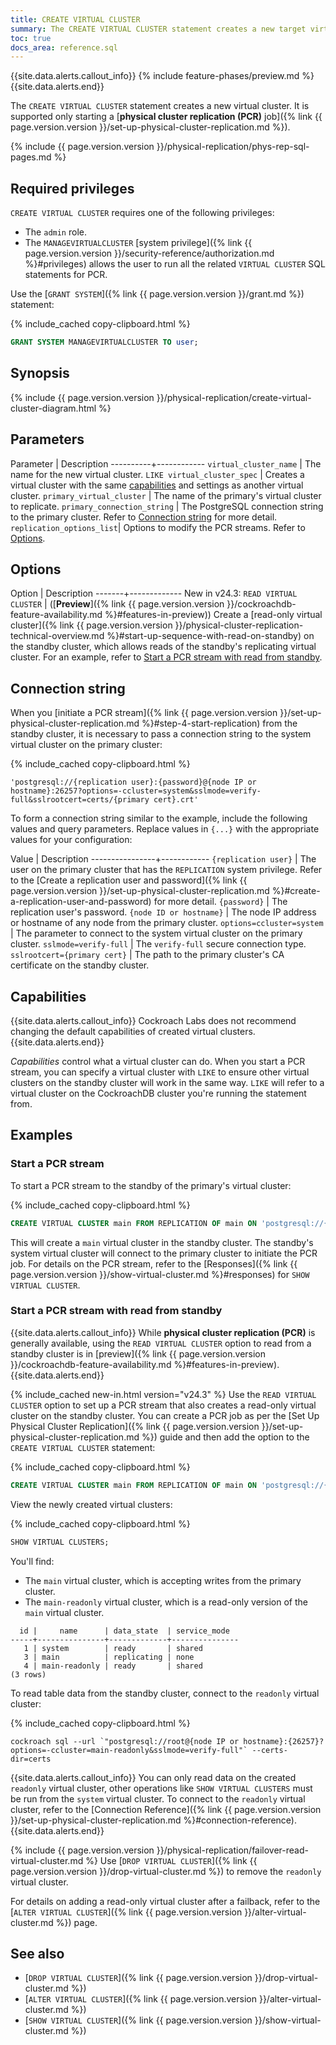 ```yaml
---
title: CREATE VIRTUAL CLUSTER
summary: The CREATE VIRTUAL CLUSTER statement creates a new target virtual cluster for physical replication.
toc: true
docs_area: reference.sql
---
```


{{site.data.alerts.callout_info}}
{% include feature-phases/preview.md %}
{{site.data.alerts.end}}

The `CREATE VIRTUAL CLUSTER` statement creates a new virtual cluster. It is supported only starting a [**physical cluster replication (PCR)** job]({% link {{ page.version.version }}/set-up-physical-cluster-replication.md %}).

{% include {{ page.version.version }}/physical-replication/phys-rep-sql-pages.md %}

## Required privileges

`CREATE VIRTUAL CLUSTER` requires one of the following privileges:

- The `admin` role.
- The `MANAGEVIRTUALCLUSTER` [system privilege]({% link {{ page.version.version }}/security-reference/authorization.md %}#privileges) allows the user to run all the related `VIRTUAL CLUSTER` SQL statements for PCR.

Use the [`GRANT SYSTEM`]({% link {{ page.version.version }}/grant.md %}) statement:

{% include_cached copy-clipboard.html %}
~~~ sql
GRANT SYSTEM MANAGEVIRTUALCLUSTER TO user;
~~~

## Synopsis

<div>
{% include {{ page.version.version }}/physical-replication/create-virtual-cluster-diagram.html %}
</div>

## Parameters

Parameter | Description
----------+------------
`virtual_cluster_name` | The name for the new virtual cluster.
`LIKE virtual_cluster_spec` | Creates a virtual cluster with the same [capabilities](#capabilities) and settings as another virtual cluster.
`primary_virtual_cluster` | The name of the primary's virtual cluster to replicate.
`primary_connection_string` | The PostgreSQL connection string to the primary cluster. Refer to [Connection string](#connection-string) for more detail.
`replication_options_list`| Options to modify the PCR streams. Refer to [Options](#options).

## Options

Option | Description
-------+-------------
<span class="version-tag">New in v24.3:</span> `READ VIRTUAL CLUSTER` | ([**Preview**]({% link {{ page.version.version }}/cockroachdb-feature-availability.md %}#features-in-preview)) Create a [read-only virtual cluster]({% link {{ page.version.version }}/physical-cluster-replication-technical-overview.md %}#start-up-sequence-with-read-on-standby) on the standby cluster, which allows reads of the standby's replicating virtual cluster. For an example, refer to [Start a PCR stream with read from standby](#start-a-pcr-stream-with-read-from-standby).

## Connection string

When you [initiate a PCR stream]({% link {{ page.version.version }}/set-up-physical-cluster-replication.md %}#step-4-start-replication) from the standby cluster, it is necessary to pass a connection string to the system virtual cluster on the primary cluster:

{% include_cached copy-clipboard.html %}
~~~
'postgresql://{replication user}:{password}@{node IP or hostname}:26257?options=-ccluster=system&sslmode=verify-full&sslrootcert=certs/{primary cert}.crt'
~~~

To form a connection string similar to the example, include the following values and query parameters. Replace values in `{...}` with the appropriate values for your configuration:

Value | Description
----------------+------------
`{replication user}` | The user on the primary cluster that has the `REPLICATION` system privilege. Refer to the [Create a replication user and password]({% link {{ page.version.version }}/set-up-physical-cluster-replication.md %}#create-a-replication-user-and-password) for more detail.
`{password}` | The replication user's password.
`{node ID or hostname}` | The node IP address or hostname of any node from the primary cluster.
`options=ccluster=system` | The parameter to connect to the system virtual cluster on the primary cluster.
`sslmode=verify-full` | The `verify-full` secure connection type.
`sslrootcert={primary cert}` | The path to the primary cluster's CA certificate on the standby cluster.

## Capabilities

{{site.data.alerts.callout_info}}
Cockroach Labs does not recommend changing the default capabilities of created virtual clusters.
{{site.data.alerts.end}}

_Capabilities_ control what a virtual cluster can do. When you start a PCR stream, you can specify a virtual cluster with `LIKE` to ensure other virtual clusters on the standby cluster will work in the same way. `LIKE` will refer to a virtual cluster on the CockroachDB cluster you're running the statement from.

## Examples

### Start a PCR stream

To start a PCR stream to the standby of the primary's virtual cluster:

{% include_cached copy-clipboard.html %}
~~~ sql
CREATE VIRTUAL CLUSTER main FROM REPLICATION OF main ON 'postgresql://{connection string to primary}';
~~~

This will create a `main` virtual cluster in the standby cluster. The standby's system virtual cluster will connect to the primary cluster to initiate the PCR job. For details on the PCR stream, refer to the [Responses]({% link {{ page.version.version }}/show-virtual-cluster.md %}#responses) for `SHOW VIRTUAL CLUSTER`.

### Start a PCR stream with read from standby

{{site.data.alerts.callout_info}}
While **physical cluster replication (PCR)** is generally available, using the `READ VIRTUAL CLUSTER` option to read from a standby cluster is in [preview]({% link {{ page.version.version }}/cockroachdb-feature-availability.md %}#features-in-preview).
{{site.data.alerts.end}}

{% include_cached new-in.html version="v24.3" %} Use the `READ VIRTUAL CLUSTER` option to set up a PCR stream that also creates a read-only virtual cluster on the standby cluster. You can create a PCR job as per the [Set Up Physical Cluster Replication]({% link {{ page.version.version }}/set-up-physical-cluster-replication.md %}) guide and then add the option to the `CREATE VIRTUAL CLUSTER` statement:

{% include_cached copy-clipboard.html %}
~~~ sql
CREATE VIRTUAL CLUSTER main FROM REPLICATION OF main ON 'postgresql://{connection string to primary}' WITH READ VIRTUAL CLUSTER;
~~~

View the newly created virtual clusters:

{% include_cached copy-clipboard.html %}
~~~ sql
SHOW VIRTUAL CLUSTERS;
~~~

You'll find: 

- The `main` virtual cluster, which is accepting writes from the primary cluster. 
- The `main-readonly` virtual cluster, which is a read-only version of the `main` virtual cluster.

~~~
  id |     name      | data_state  | service_mode
-----+---------------+-------------+---------------
   1 | system        | ready       | shared
   3 | main          | replicating | none
   4 | main-readonly | ready       | shared
(3 rows)
~~~

To read table data from the standby cluster, connect to the `readonly` virtual cluster:

{% include_cached copy-clipboard.html %}
~~~ shell
cockroach sql --url `"postgresql://root@{node IP or hostname}:{26257}?options=-ccluster=main-readonly&sslmode=verify-full"` --certs-dir=certs
~~~

{{site.data.alerts.callout_info}}
You can only read data on the created `readonly` virtual cluster, other operations like `SHOW VIRTUAL CLUSTERS` must be run from the `system` virtual cluster. To connect to the `readonly` virtual cluster, refer to the [Connection Reference]({% link {{ page.version.version }}/set-up-physical-cluster-replication.md %}#connection-reference).
{{site.data.alerts.end}}

{% include {{ page.version.version }}/physical-replication/failover-read-virtual-cluster.md %} Use [`DROP VIRTUAL CLUSTER`]({% link {{ page.version.version }}/drop-virtual-cluster.md %}) to remove the `readonly` virtual cluster.

For details on adding a read-only virtual cluster after a failback, refer to the [`ALTER VIRTUAL CLUSTER`]({% link {{ page.version.version }}/alter-virtual-cluster.md %}) page.

## See also

- [`DROP VIRTUAL CLUSTER`]({% link {{ page.version.version }}/drop-virtual-cluster.md %})
- [`ALTER VIRTUAL CLUSTER`]({% link {{ page.version.version }}/alter-virtual-cluster.md %})
- [`SHOW VIRTUAL CLUSTER`]({% link {{ page.version.version }}/show-virtual-cluster.md %})
